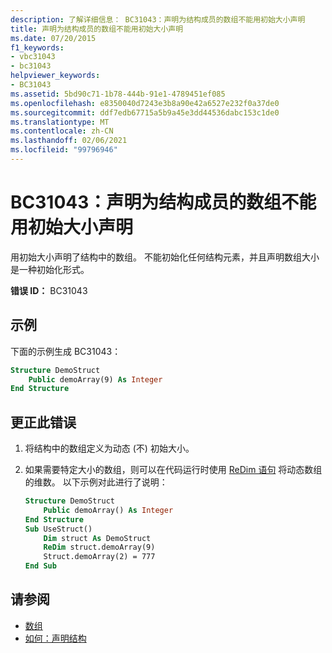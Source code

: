 ```yaml
---
description: 了解详细信息： BC31043：声明为结构成员的数组不能用初始大小声明
title: 声明为结构成员的数组不能用初始大小声明
ms.date: 07/20/2015
f1_keywords:
- vbc31043
- bc31043
helpviewer_keywords:
- BC31043
ms.assetid: 5bd90c71-1b78-444b-91e1-4789451ef085
ms.openlocfilehash: e8350040d7243e3b8a90e42a6527e232f0a37de0
ms.sourcegitcommit: ddf7edb67715a5b9a45e3dd44536dabc153c1de0
ms.translationtype: MT
ms.contentlocale: zh-CN
ms.lasthandoff: 02/06/2021
ms.locfileid: "99796946"
---
```

# <a name="bc31043-arrays-declared-as-structure-members-cannot-be-declared-with-an-initial-size"></a>BC31043：声明为结构成员的数组不能用初始大小声明

用初始大小声明了结构中的数组。 不能初始化任何结构元素，并且声明数组大小是一种初始化形式。

**错误 ID：** BC31043

## <a name="example"></a>示例

下面的示例生成 BC31043：

```vb
Structure DemoStruct
    Public demoArray(9) As Integer
End Structure
```

## <a name="to-correct-this-error"></a>更正此错误

1. 将结构中的数组定义为动态 (不) 初始大小。

2. 如果需要特定大小的数组，则可以在代码运行时使用 [ReDim 语句](../statements/redim-statement.md) 将动态数组的维数。 以下示例对此进行了说明：

    ```vb
    Structure DemoStruct
        Public demoArray() As Integer
    End Structure
    Sub UseStruct()
        Dim struct As DemoStruct
        ReDim struct.demoArray(9)
        Struct.demoArray(2) = 777
    End Sub
    ```

## <a name="see-also"></a>请参阅

- [数组](../../programming-guide/language-features/arrays/index.md)
- [如何：声明结构](../../programming-guide/language-features/data-types/how-to-declare-a-structure.md)
